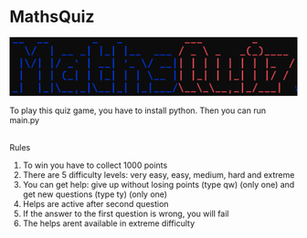 # MathsQuiz

<img src="logo.png" /><br>

To play this quiz game, you have to install python. Then you can run main.py<br><br>

Rules<br>
<ol>
<li>To win you have to collect 1000 points</li>
<li>There are 5 difficulty levels: very easy, easy, medium,  hard and extreme</li>
<li>You can get help: give up without losing points (type qw) (only one) and get new questions (type ty) (only one)</li>
<li>Helps are active after second question</li>
<li>If the answer to the first question is wrong, you will fail</li>
<li>The helps arent available in extreme difficulty</li>
</or>
